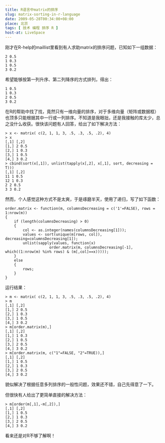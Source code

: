```yaml
---
title: R语言中matrix的排序
slug: matrix-sorting-in-r-language
date: 2009-05-28T00:34:00+08:00
place: 北京
tags: [ 技术 编程 排序 R ]
host-at: LiveSpace
---
```

刚才在R-help的maillist里看到有人求助matrix的排序问题，已知如下一组数据：

    2 0.5
    1 0.3
    1 0.5
    3 0.2

希望能够按第一列升序、第二列降序的方式排列，得出：

    1 0.5
    1 0.3
    2 0.5
    3 0.2

在R的帮助中找了找，竟然只有一维向量的排序，对于多维向量（矩阵或数据框）也顶多只能根据其中一行或一列排序。不知道是我眼拙，还是我接触的库太少，总之没什么收获。很快该问题有人回答，给出了如下解决方法：

    > x <- matrix( c(2, 1, 1, 3, .5, .3, .5, .2), 4)
    > x
    [,1] [,2]
    [1,] 2 0.5
    [2,] 1 0.3
    [3,] 1 0.5
    [4,] 3 0.2
    > cbind(sort(x[,1]), unlist(tapply(x[,2], x[,1], sort, decreasing = T)))
    [,1] [,2]
    11 1 0.5
    12 1 0.3
    2 2 0.5
    3 3 0.2

然而，个人感觉这种方式不是太爽，于是琢磨半天，使用了递归，写了如下函数：

    order.matrix <- function(m, columnsDecreasing = c('1'=FALSE), rows = 1:nrow(m))
    {
        if (length(columnsDecreasing) > 0)
        {
            col <- as.integer(names(columnsDecreasing[1]));
            values <- sort(unique(m[rows, col]), decreasing=columnsDecreasing[1]);
            unlist(sapply(values, function(x)
                        order.matrix(m, columnsDecreasing[-1], which((1:nrow(m) %in% rows) & (m[,col]==x)))));
        }
        else
        {
            rows;
        }
    }

运行结果：

    > m <- matrix( c(2, 1, 1, 3, .5, .3, .5, .2), 4)
    > m
    [,1] [,2]
    [1,] 2 0.5
    [2,] 1 0.3
    [3,] 1 0.5
    [4,] 3 0.2
    > m[order.matrix(m),]
    [,1] [,2]
    [1,] 1 0.3
    [2,] 1 0.5
    [3,] 2 0.5
    [4,] 3 0.2
    > m[order.matrix(m, c("1"=FALSE, "2"=TRUE)),]
    [,1] [,2]
    [1,] 1 0.5
    [2,] 1 0.3
    [3,] 2 0.5
    [4,] 3 0.2

貌似解决了根据任意多列排序的一般性问题，效果还不错，自己先得意了一下。

但很快有人给出了更简单直接的解决方法：

    > m[order(m[,1],-m[,2]),]
    [,1] [,2]
    [1,] 1 0.5
    [2,] 1 0.3
    [3,] 2 0.5
    [4,] 3 0.2

看来还是对R不够了解啊！
